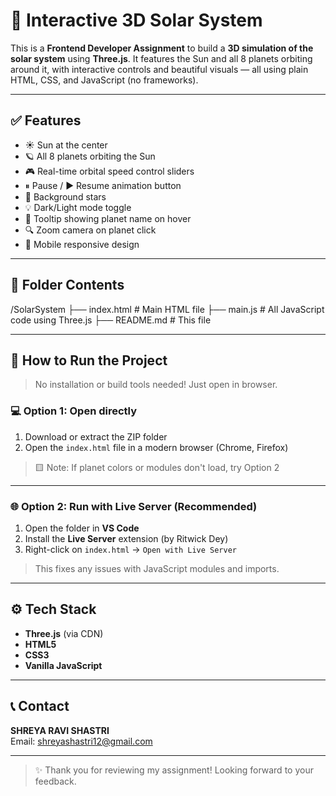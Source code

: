 # 🌌 Interactive 3D Solar System

This is a **Frontend Developer Assignment** to build a **3D simulation of the solar system** using **Three.js**. It features the Sun and all 8 planets orbiting around it, with interactive controls and beautiful visuals — all using plain HTML, CSS, and JavaScript (no frameworks).

---

## ✅ Features

- ☀️ Sun at the center
- 🪐 All 8 planets orbiting the Sun
- 🎮 Real-time orbital speed control sliders
- ⏸ Pause / ▶ Resume animation button
- 🌠 Background stars
- 💡 Dark/Light mode toggle
- 🧭 Tooltip showing planet name on hover
- 🔍 Zoom camera on planet click
- 📱 Mobile responsive design

---

## 📁 Folder Contents

/SolarSystem
├── index.html # Main HTML file
├── main.js # All JavaScript code using Three.js
├── README.md # This file


---

## 🚀 How to Run the Project

> No installation or build tools needed! Just open in browser.

### 💻 Option 1: Open directly

1. Download or extract the ZIP folder
2. Open the `index.html` file in a modern browser (Chrome, Firefox)

> 🟨 Note: If planet colors or modules don't load, try Option 2

---

### 🌐 Option 2: Run with Live Server (Recommended)

1. Open the folder in **VS Code**
2. Install the **Live Server** extension (by Ritwick Dey)
3. Right-click on `index.html` → `Open with Live Server`

> This fixes any issues with JavaScript modules and imports.

---


## ⚙️ Tech Stack

- **Three.js** (via CDN)
- **HTML5**
- **CSS3**
- **Vanilla JavaScript**

---

## 📞 Contact

**SHREYA RAVI SHASTRI**  
Email: shreyashastri12@gmail.com 


---

> ✨ Thank you for reviewing my assignment! Looking forward to your feedback.
